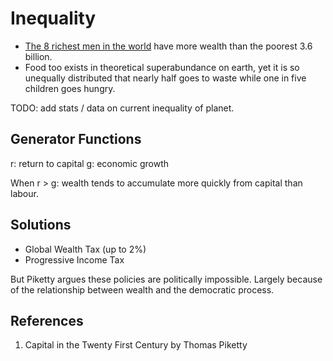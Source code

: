 # Inequality

+ [The 8 richest men in the world][1] have more wealth than the poorest 3.6 billion.
+ Food too exists in theoretical superabundance on earth, yet it is so unequally distributed that nearly half goes to waste while one in five children goes hungry.

TODO: add stats / data on current inequality of planet.

## Generator Functions
r: return to capital
g: economic growth

When r \> g: wealth tends to accumulate more quickly from capital than labour.

## Solutions
+ Global Wealth Tax (up to 2%)
+ Progressive Income Tax

But Piketty argues these policies are politically impossible. Largely because of the relationship between wealth and the democratic process.

## References
1. Capital in the Twenty First Century by Thomas Piketty

[1]:	https://www.oxfam.org/en/pressroom/pressreleases/2017-01-16/just-8-men-own-same-wealth-half-world